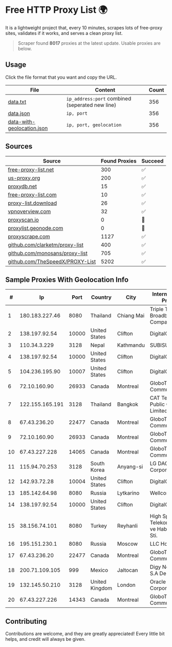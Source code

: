 
# Free HTTP Proxy List 🌍

It is a lightweight project that, every 10 minutes, scrapes lots of free-proxy sites, validates if it works, and serves a clean proxy list.


> Scraper found **8017** proxies at the latest update. Usable proxies are below.

## Usage

Click the file format that you want and copy the URL.


|File|Content|Count|
|----|-------|-----|
|[data.txt](https://raw.githubusercontent.com/themiralay/Proxy-List-World/master/data.txt)|`ip_address:port` combined (seperated new line)|356|
|[data.json](https://raw.githubusercontent.com/themiralay/Proxy-List-World/master/data.json)|`ip, port`|356|
|[data-with-geolocation.json](https://raw.githubusercontent.com/themiralay/Proxy-List-World/master/data-with-geolocation.json)|`ip, port, geolocation`|356|

## Sources

|Source|Found Proxies|Succeed|
|------|-------------|-------|
|[free-proxy-list.net](https://free-proxy-list.net)|300|✅|
|[us-proxy.org](https://www.us-proxy.org)|200|✅|
|[proxydb.net](http://proxydb.net)|15|✅|
|[free-proxy-list.com](https://free-proxy-list.com/?page=&port=&type%5B%5D=http&type%5B%5D=https&up_time=0&search=Search)|10|✅|
|[proxy-list.download](https://www.proxy-list.download/HTTP)|26|✅|
|[vpnoverview.com](https://vpnoverview.com/privacy/anonymous-browsing/free-proxy-servers)|32|✅|
|[proxyscan.io](https://www.proxyscan.io)|0|🚫|
|[proxylist.geonode.com](https://proxylist.geonode.com/api/proxy-list?limit=300&page=1&sort_by=lastChecked&sort_type=desc&protocols=http,https)|0|🚫|
|[proxyscrape.com](https://api.proxyscrape.com/v2/?request=displayproxies&protocol=http&timeout=10000&country=all&ssl=all&anonymity=all)|1127|✅|
|[github.com/clarketm/proxy-list](https://raw.githubusercontent.com/clarketm/proxy-list/master/proxy-list-raw.txt)|400|✅|
|[github.com/monosans/proxy-list](https://raw.githubusercontent.com/monosans/proxy-list/main/proxies/http.txt)|705|✅|
|[github.com/TheSpeedX/PROXY-List](https://raw.githubusercontent.com/TheSpeedX/PROXY-List/master/http.txt)|5202|✅|


## Sample Proxies With Geolocation Info

|#|Ip|Port|Country|City|Internet Service Provider|
|-|--|----|-------|----|-------------------------|
|1|180.183.227.46|8080|Thailand|Chiang Mai|Triple T Broadband Public Company Limited|
|2|138.197.92.54|10000|United States|Clifton|DigitalOcean, LLC|
|3|110.34.3.229|3128|Nepal|Kathmandu|SUBISU C7|
|4|138.197.92.54|10000|United States|Clifton|DigitalOcean, LLC|
|5|104.236.195.90|10007|United States|Clifton|DigitalOcean, LLC|
|6|72.10.160.90|26933|Canada|Montreal|GloboTech Communications|
|7|122.155.165.191|3128|Thailand|Bangkok|CAT Telecom Public Company Limited|
|8|67.43.236.20|22477|Canada|Montreal|GloboTech Communications|
|9|72.10.160.90|26933|Canada|Montreal|GloboTech Communications|
|10|67.43.227.228|14065|Canada|Montreal|GloboTech Communications|
|11|115.94.70.253|3128|South Korea|Anyang-si|LG DACOM Corporation|
|12|142.93.72.28|10004|United States|Clifton|DigitalOcean, LLC|
|13|185.142.64.98|8080|Russia|Lytkarino|Wellcom-l ISP|
|14|138.197.92.54|10000|United States|Clifton|DigitalOcean, LLC|
|15|38.156.74.101|8080|Turkey|Reyhanli|High Speed Telekomunikasyon ve Hab. Hiz. Ltd. Sti.|
|16|195.151.230.1|8080|Russia|Moscow|LLC Home Me MC|
|17|67.43.236.20|22477|Canada|Montreal|GloboTech Communications|
|18|200.71.109.105|999|Mexico|Jaltocan|Digy Networks S.A De C.V.|
|19|132.145.50.210|3128|United Kingdom|London|Oracle Corporation|
|20|67.43.227.226|14343|Canada|Montreal|GloboTech Communications|



## Contributing

Contributions are welcome, and they are greatly appreciated! Every
little bit helps, and credit will always be given.

